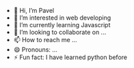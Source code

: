 - 👋 Hi, I’m Pavel
- 👀 I’m interested in web developing
- 🌱 I’m currently learning Javascript
- 💞️ I’m looking to collaborate on ...
- 📫 How to reach me ...
- 😄 Pronouns: ...
- ⚡ Fun fact: I have learned python before

<!---
Pavel2009new/Pavel2009new is a ✨ special ✨ repository because its `README.md` (this file) appears on your GitHub profile.
You can click the Preview link to take a look at your changes.
--->
